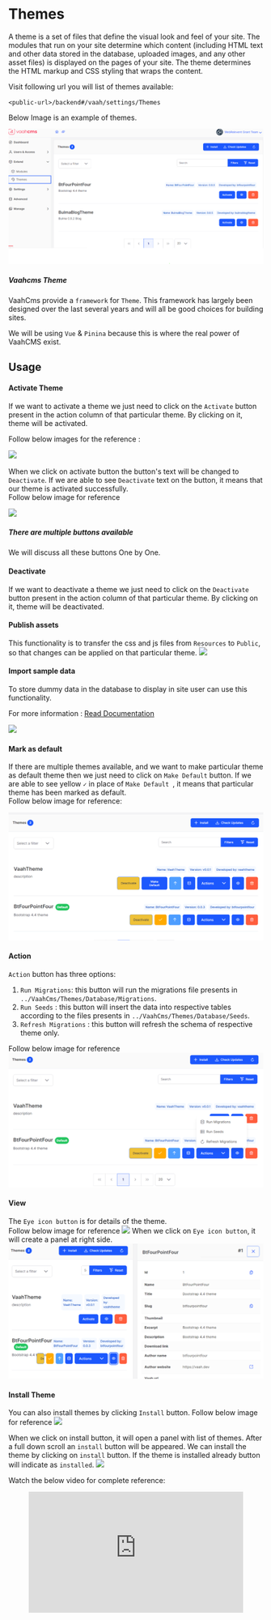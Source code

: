 # Themes

A theme is a set of files that define the visual look and feel of your site. The modules that run on your site determine which content (including HTML text and other data stored in the database, uploaded images, and any other asset files) is displayed on the pages of your site. The theme determines the HTML markup and CSS styling that wraps the content.



Visit following url you will list of themes available:
```http request
<public-url>/backend#/vaah/settings/Themes
```
Below Image is an example of themes.

<img src="/images/2.x-themes-1.png">


##### Vaahcms Theme

VaahCms provide a `framework` for `Theme`. This framework has largely been designed over the last several years and will all be good choices for building sites.

We will be using `Vue` & `Pinina` because this is where the real power of VaahCMS exist.

## Usage

#### Activate Theme

If we want to activate a theme we just need to click on the  `Activate` button present in the action column of that particular theme. By clicking on it, theme will be activated.

Follow below images for the reference :

<img src="http://img-v5.getdemo.dev/screenshot/pTvjRjUL2R.png">

When we click on activate button the button's text will be changed to ```Deactivate```.
If we are able to see ```Deactivate``` text on the button, it means that our theme is activated successfully.   
Follow below image for reference

<img src="http://img-v5.getdemo.dev/screenshot/9V0ndnyVxY.png">   

##### There are multiple buttons available
We will discuss all these buttons One by One.

#### Deactivate
If we want to deactivate a theme we just need to click on the  `Deactivate` button present in the action column of that particular theme. By clicking on it, theme will be deactivated.


#### Publish assets

This functionality is to transfer the css and js files from `Resources` to `Public`, so that changes can be applied on that particular theme.
<img src="http://img-v5.getdemo.dev/screenshot/JrnaRuq5bF.png">

#### Import sample data

To store dummy data in the database to display in site user can use this functionality.

For more information : [Read Documentation](/vaahcms-2/theme/import-data)

<img src="http://img-v5.getdemo.dev/screenshot/8sJwnRQNa3.png">

#### Mark as default

If there are multiple themes available, and we want to make particular theme as default
theme then we just need to click on    `Make Default` button.
If we are able to see yellow `✓` in place of ```Make Default ```, it means that particular theme 
has been marked as default.   
Follow below image for reference:

<img src="/images/2.x-themes-6.png">

#### Action

`Action` button has three options:   
1. `Run Migrations`: this button will run the migrations file presents in `../VaahCms/Themes/Database/Migrations`. 
2. `Run Seeds` : this button will insert the data into respective tables according to the files presents in `../VaahCms/Themes/Database/Seeds`.
3. `Refresh Migrations` : this button will refresh the schema of respective theme only.

Follow below image for reference
<img src="/images/2.x-themes-7.png">

#### View

The `Eye icon button` is for details of the theme.   
Follow below image for reference
<img src="http://img-v5.getdemo.dev/screenshot/t50bhDvahR.png">
When we click on `Eye icon button`, it will create a panel at right side.
<img src="/images/2.x-themes-8.png">

#### Install Theme

You can also install themes by clicking `Install` button.
Follow below image for reference
<img src="http://img-v5.getdemo.dev/screenshot/8KNDGhdZJJ.png">

When we click on install button, it will open a panel with list of themes.
After a full down scroll an `install` button will be appeared. We can install the theme by clicking on ```install``` button.
If the theme is installed already button will indicate as `installed`.
<img src="http://img-v5.getdemo.dev/screenshot/WeXBK81YKm.png">

Watch the below video for complete reference:

<figure>
  <iframe src="https://www.youtube.com/embed/Zm-qX9LUTAs" frameborder="0" allowfullscreen="true" style="width: 100%; aspect-ratio: 16/9;"> </iframe>
</figure>










